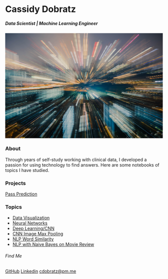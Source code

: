 # Cassidy Dobratz 
##### Data Scientist | Machine Learning Engineer


<img src="/Images/chuttersnap-776317-unsplash.jpg" align="center" width="750px">



### About
Through years of self-study working with clinical data, I developed a passion for using technology to find answers. Here are some notebooks of topics I have studied. 

### Projects
[Pass Prediction](https://colab.research.google.com/drive/1U9v09X9u5eZIJ5o91Gmpzy_UTb6PTHmY)
### Topics 
* [Data Visualization](https://colab.research.google.com/drive/1nFsPuB0-otgK73qAiTzQKZ9_bNvrkbFi)
* [Neural Networks](https://colab.research.google.com/drive/1pVaqqtwOspvFlo2-t91GCcAkEeZoFvNp)
* [Deep Learning/CNN](https://colab.research.google.com/drive/162Q7sfbJLHUrCt8RTWQMNB6614mWpemv)
* [CNN Image Max Pooling](https://colab.research.google.com/drive/1D1JsLCfaPRfDR44kkmc2fSZKHD8SHQZO)
* [NLP Word Similarity](https://colab.research.google.com/drive/1tR16QL1niMGTnprVcGVGl-0NRoFKL5uK)
* [NLP with Naive Bayes on Movie Review](https://colab.research.google.com/drive/1xtFIeiNCjp3r_CFzrmtFoPz7VUs5BaTB)


###### Find Me
[GitHub](https://www.github.com/acudoc)
[Linkedin](https://www.linkedin.com/in/cassidydobratz/)
<cdobratz@pm.me>
